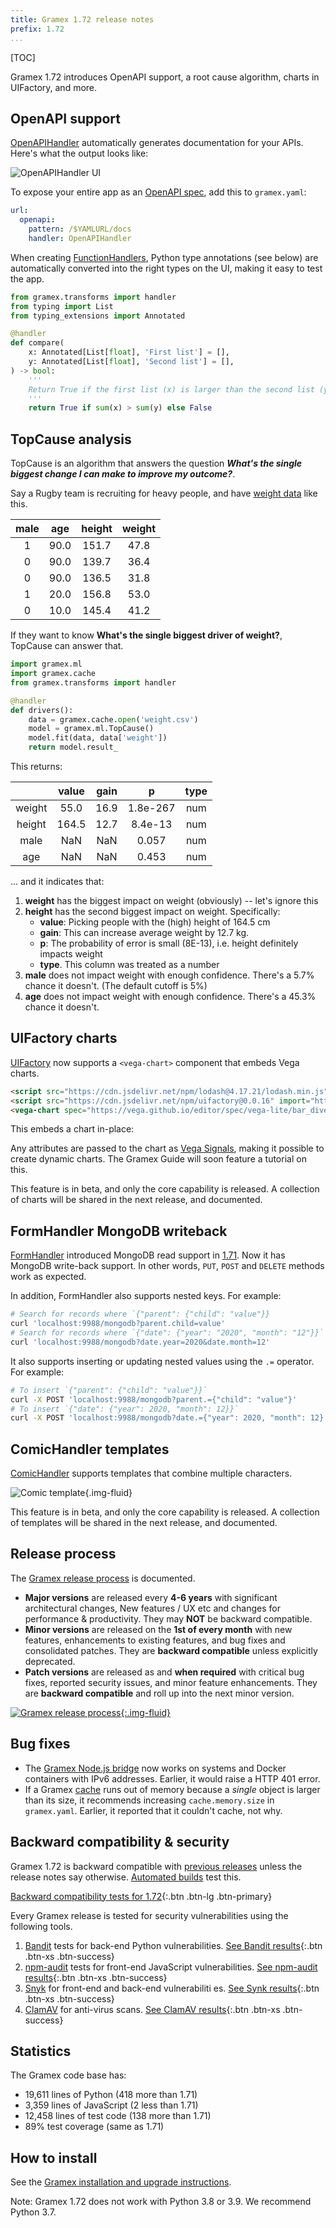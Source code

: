 ```yaml
---
title: Gramex 1.72 release notes
prefix: 1.72
...
```


[TOC]

Gramex 1.72 introduces OpenAPI support, a root cause algorithm, charts in UIFactory, and more.


## OpenAPI support

[OpenAPIHandler](../../openapihandler/) automatically generates documentation for your APIs.
Here's what the output looks like:

![OpenAPIHandler UI](openapihandler.gif)

To expose your entire app as an [OpenAPI spec](https://swagger.io/specification/), add this to `gramex.yaml`:

```yaml
url:
  openapi:
    pattern: /$YAMLURL/docs
    handler: OpenAPIHandler
```

When creating [FunctionHandlers](../../functionhandler/), Python type annotations (see below) are
automatically converted into the right types on the UI, making it easy to test the app.

```python
from gramex.transforms import handler
from typing import List
from typing_extensions import Annotated

@handler
def compare(
    x: Annotated[List[float], 'First list'] = [],
    y: Annotated[List[float], 'Second list'] = [],
) -> bool:
    '''
    Return True if the first list (x) is larger than the second list (y)
    '''
    return True if sum(x) > sum(y) else False
```


## TopCause analysis

TopCause is an algorithm that answers the question ***What's the single biggest change I can make to improve my outcome?***.

Say a Rugby team is recruiting for heavy people, and have [weight data](../../topcause/weight.csv) like this.

| male  |  age  | height | weight |
| :---: | :---: | :----: | :----: |
|   1   | 90.0  | 151.7  |  47.8  |
|   0   | 90.0  | 139.7  |  36.4  |
|   0   | 90.0  | 136.5  |  31.8  |
|   1   | 20.0  | 156.8  |  53.0  |
|   0   | 10.0  | 145.4  |  41.2  |

If they want to know **What's the single biggest driver of weight?**, TopCause can answer that.

```python
import gramex.ml
import gramex.cache
from gramex.transforms import handler

@handler
def drivers():
    data = gramex.cache.open('weight.csv')
    model = gramex.ml.TopCause()
    model.fit(data, data['weight'])
    return model.result_
```

This returns:

|        | value | gain  |    p     | type  |
| :----: | :---: | :---: | :------: | :---: |
| weight | 55.0  | 16.9  | 1.8e-267 |  num  |
| height | 164.5 | 12.7  | 8.4e-13  |  num  |
|  male  |  NaN  |  NaN  |  0.057   |  num  |
|  age   |  NaN  |  NaN  |  0.453   |  num  |

... and it indicates that:

1. **weight** has the biggest impact on weight (obviously) -- let's ignore this
2. **height** has the second biggest impact on weight. Specifically:
    - **value**: Picking people with the (high) height of 164.5 cm
    - **gain**: This can increase average weight by 12.7 kg.
    - **p**: The probability of error is small (8E-13), i.e. height definitely impacts weight
    - **type**. This column was treated as a number
3. **male** does not impact weight with enough confidence. There's a 5.7% chance it doesn't. (The default cutoff is 5%)
4. **age** does not impact weight with enough confidence. There's a 45.3% chance it doesn't.


## UIFactory charts

[UIFactory](../../uifactory/) now supports a `<vega-chart>` component that embeds Vega charts.

```html
<script src="https://cdn.jsdelivr.net/npm/lodash@4.17.21/lodash.min.js"></script>
<script src="https://cdn.jsdelivr.net/npm/uifactory@0.0.16" import="https://cdn.jsdelivr.net/npm/uifactory@0.0.16/src/vega-chart.html"></script>
<vega-chart spec="https://vega.github.io/editor/spec/vega-lite/bar_diverging_stack_transform.vl.json"></vega-chart>
```

This embeds a chart in-place:

<script src="https://cdn.jsdelivr.net/npm/lodash@4.17.21/lodash.min.js"></script>
<script src="https://cdn.jsdelivr.net/npm/uifactory@0.0.16" import="https://cdn.jsdelivr.net/npm/uifactory@0.0.16/src/vega-chart.html"></script>
<vega-chart spec="https://vega.github.io/editor/spec/vega-lite/bar_diverging_stack_transform.vl.json">
</vega-chart>

Any attributes are passed to the chart as [Vega Signals](https://vega.github.io/vega/docs/signals/),
making it possible to create dynamic charts. The Gramex Guide will soon feature a tutorial on this.

This feature is in beta, and only the core capability is released. A collection of charts will
be shared in the next release, and documented.

## FormHandler MongoDB writeback

[FormHandler](../../formhandler/) introduced MongoDB read support in [1.71](../1.71/). Now it has
MongoDB write-back support. In other words, `PUT`, `POST` and `DELETE` methods work as expected.

In addition, FormHandler also supports nested keys. For example:

```bash
# Search for records where `{"parent": {"child": "value"}}
curl 'localhost:9988/mongodb?parent.child=value'
# Search for records where `{"date": {"year": "2020", "month": "12"}}`
curl 'localhost:9988/mongodb?date.year=2020&date.month=12'
```

It also supports inserting or updating nested values using the `.=` operator. For example:

```bash
# To insert `{"parent": {"child": "value"}}`
curl -X POST 'localhost:9988/mongodb?parent.={"child": "value"}'
# To insert `{"date": {"year": 2020, "month": 12}}`
curl -X POST 'localhost:9988/mongodb?date.={"year": 2020, "month": 12}'
```

## ComicHandler templates

[ComicHandler](../../comichandler/) supports templates that combine multiple characters.

![Comic template](comictemplate.svg){.img-fluid}

This feature is in beta, and only the core capability is released. A collection of templates will
be shared in the next release, and documented.


## Release process

The [Gramex release process](../release/#release-process) is documented.

- **Major versions** are released every **4-6 years** with significant architectural changes, New features / UX etc and changes for performance & productivity. They may **NOT** be backward compatible.
- **Minor versions** are released on the **1st of every month** with new features, enhancements to existing features, and bug fixes and consolidated patches. They are **backward compatible** unless explicitly deprecated.
- **Patch versions** are released as and **when required** with critical bug fixes, reported security issues, and minor feature enhancements. They are **backward compatible** and roll up into the next minor version.

[![Gramex release process](../gramex-release-process.svg){:.img-fluid}](../gramex-release-process.pptx)


## Bug fixes

- The [Gramex Node.js bridge](../../node/) now works on systems and Docker containers with IPv6
  addresses. Earlier, it would raise a HTTP 401 error.
- If a Gramex [cache](../../cache/) runs out of memory because a *single* object is larger than its
  size, it recommends increasing `cache.memory.size` in `gramex.yaml`. Earlier, it reported that it
  couldn't cache, not why.

## Backward compatibility & security

Gramex 1.72 is backward compatible with [previous releases](../) unless the release notes say otherwise.
[Automated builds](https://travis-ci.com/github/gramener/gramex/builds) test this.

[Backward compatibility tests for 1.72](https://travis-ci.com/github/gramener/gramex/builds/TODO){:.btn .btn-lg .btn-primary}

Every Gramex release is tested for security vulnerabilities using the following tools.

1. [Bandit](https://bandit.readthedocs.io/) tests for back-end Python vulnerabilities.
   [See Bandit results](https://github.com/gramener/gramex/blob/master/reports/bandit.txt){:.btn .btn-xs .btn-success}
2. [npm-audit](https://docs.npmjs.com/cli/v6/commands/npm-audit) tests for front-end JavaScript vulnerabilities.
   [See npm-audit results](https://github.com/gramener/gramex/blob/master/reports/npm-audit.txt){:.btn .btn-xs .btn-success}
3. [Snyk](https://snyk.io/) for front-end and back-end vulnerabiliti  es.
   [See Synk results](https://github.com/gramener/gramex/blob/master/reports/snyk.txt){:.btn .btn-xs .btn-success}
4. [ClamAV](https://www.clamav.net/) for anti-virus scans.
   [See ClamAV results](https://github.com/gramener/gramex/blob/master/reports/clamav.txt){:.btn .btn-xs .btn-success}

## Statistics

The Gramex code base has:

- 19,611 lines of Python (418 more than 1.71)
- 3,359 lines of JavaScript (2 less than 1.71)
- 12,458 lines of test code (138 more than 1.71)
- 89% test coverage (same as 1.71)


## How to install

See the [Gramex installation and upgrade instructions](../../install/).

Note: Gramex 1.72 does not work with Python 3.8 or 3.9. We recommend Python 3.7.
